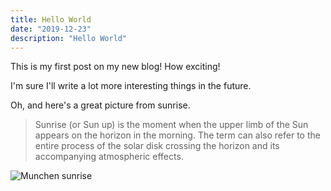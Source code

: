 ```yaml
---
title: Hello World
date: "2019-12-23"
description: "Hello World"
---
```


This is my first post on my new blog! How exciting!

I'm sure I'll write a lot more interesting things in the future.

Oh, and here's a great picture from sunrise.

> Sunrise (or Sun up) is the moment when the upper limb of the Sun appears on the horizon in the morning. The term can also refer to the entire process of the solar disk crossing the horizon and its accompanying atmospheric effects.

![Munchen sunrise](./munchen_sunrise.jpg)
